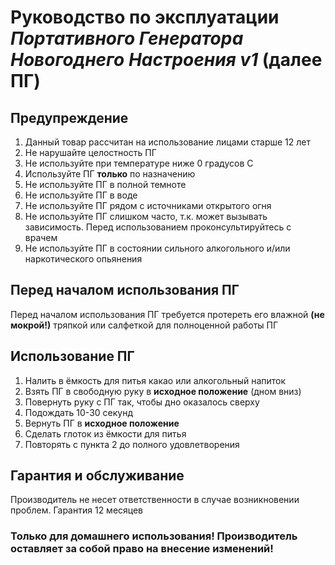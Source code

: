 # Руководство по эксплуатации *Портативного Генератора Новогоднего Настроения v1* (далее ПГ) 

## Предупреждение

1) Данный товар рассчитан на использование лицами старше 12 лет
2) Не нарушайте целостность ПГ
3) Не используйте при температуре ниже 0 градусов C
4) Используйте ПГ **только** по назначению
5) Не используйте ПГ в полной темноте
6) Не используйте ПГ в воде
7) Не используйте ПГ рядом с источниками открытого огня
8) Не используйте ПГ слишком часто, т.к. может вызывать зависимость. Перед использованием проконсультируйтесь с врачем
9) Не используйте ПГ в состоянии сильного алкогольного и/или наркотического опьянения

## Перед началом использования ПГ

Перед началом использования ПГ требуется протереть его влажной **(не мокрой!)** тряпкой или салфеткой для полноценной работы ПГ

## Использование ПГ

1) Налить в ёмкость для питья какао или алкогольный напиток
2) Взять ПГ в свободную руку в **исходное положение** (дном вниз)
3) Повернуть руку с ПГ так, чтобы дно оказалось сверху
4) Подождать 10-30 секунд
5) Вернуть ПГ в **исходное положение**
6) Сделать глоток из ёмкости для питья
7) Повторять с пункта 2 до полного удовлетворения

## Гарантия и обслуживание

Производитель не несет ответственности в случае возникновении проблем. Гарантия 12 месяцев

### **Только для домашнего использования! Производитель оставляет за собой право на внесение изменений!**
